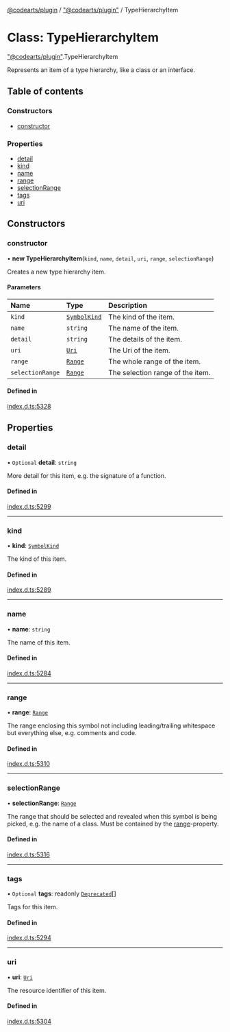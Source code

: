 [@codearts/plugin](../README.md) / ["@codearts/plugin"](../modules/_codearts_plugin_.md) / TypeHierarchyItem

# Class: TypeHierarchyItem

["@codearts/plugin"](../modules/_codearts_plugin_.md).TypeHierarchyItem

Represents an item of a type hierarchy, like a class or an interface.

## Table of contents

### Constructors

- [constructor](codearts_plugin_.TypeHierarchyItem.md#constructor)

### Properties

- [detail](codearts_plugin_.TypeHierarchyItem.md#detail)
- [kind](codearts_plugin_.TypeHierarchyItem.md#kind)
- [name](codearts_plugin_.TypeHierarchyItem.md#name)
- [range](codearts_plugin_.TypeHierarchyItem.md#range)
- [selectionRange](codearts_plugin_.TypeHierarchyItem.md#selectionrange)
- [tags](codearts_plugin_.TypeHierarchyItem.md#tags)
- [uri](codearts_plugin_.TypeHierarchyItem.md#uri)

## Constructors

### constructor

• **new TypeHierarchyItem**(`kind`, `name`, `detail`, `uri`, `range`, `selectionRange`)

Creates a new type hierarchy item.

#### Parameters

| Name | Type | Description |
| :------ | :------ | :------ |
| `kind` | [`SymbolKind`](../enums/codearts_plugin_.SymbolKind.md) | The kind of the item. |
| `name` | `string` | The name of the item. |
| `detail` | `string` | The details of the item. |
| `uri` | [`Uri`](codearts_plugin_.Uri.md) | The Uri of the item. |
| `range` | [`Range`](codearts_plugin_.Range.md) | The whole range of the item. |
| `selectionRange` | [`Range`](codearts_plugin_.Range.md) | The selection range of the item. |

#### Defined in

[index.d.ts:5328](https://github.com/huaweicloud/cloudide-plugin-api/blob/a055dd0/index.d.ts#L5328)

## Properties

### detail

• `Optional` **detail**: `string`

More detail for this item, e.g. the signature of a function.

#### Defined in

[index.d.ts:5299](https://github.com/huaweicloud/cloudide-plugin-api/blob/a055dd0/index.d.ts#L5299)

___

### kind

• **kind**: [`SymbolKind`](../enums/codearts_plugin_.SymbolKind.md)

The kind of this item.

#### Defined in

[index.d.ts:5289](https://github.com/huaweicloud/cloudide-plugin-api/blob/a055dd0/index.d.ts#L5289)

___

### name

• **name**: `string`

The name of this item.

#### Defined in

[index.d.ts:5284](https://github.com/huaweicloud/cloudide-plugin-api/blob/a055dd0/index.d.ts#L5284)

___

### range

• **range**: [`Range`](codearts_plugin_.Range.md)

The range enclosing this symbol not including leading/trailing whitespace
but everything else, e.g. comments and code.

#### Defined in

[index.d.ts:5310](https://github.com/huaweicloud/cloudide-plugin-api/blob/a055dd0/index.d.ts#L5310)

___

### selectionRange

• **selectionRange**: [`Range`](codearts_plugin_.Range.md)

The range that should be selected and revealed when this symbol is being
picked, e.g. the name of a class. Must be contained by the [range](codearts_plugin_.TypeHierarchyItem.md#range)-property.

#### Defined in

[index.d.ts:5316](https://github.com/huaweicloud/cloudide-plugin-api/blob/a055dd0/index.d.ts#L5316)

___

### tags

• `Optional` **tags**: readonly [`Deprecated`](../enums/codearts_plugin_.SymbolTag.md#deprecated)[]

Tags for this item.

#### Defined in

[index.d.ts:5294](https://github.com/huaweicloud/cloudide-plugin-api/blob/a055dd0/index.d.ts#L5294)

___

### uri

• **uri**: [`Uri`](codearts_plugin_.Uri.md)

The resource identifier of this item.

#### Defined in

[index.d.ts:5304](https://github.com/huaweicloud/cloudide-plugin-api/blob/a055dd0/index.d.ts#L5304)
